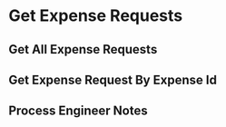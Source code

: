# Get Expense Requests

## Get All Expense Requests

<api-endpoint openapi-path="../openapi.yaml" endpoint="/request/expense" method="GET"/>

## Get Expense Request By Expense Id

<api-endpoint openapi-path="../openapi.yaml" endpoint="/request/expense/{id}" method="GET"/>

## Process Engineer Notes
